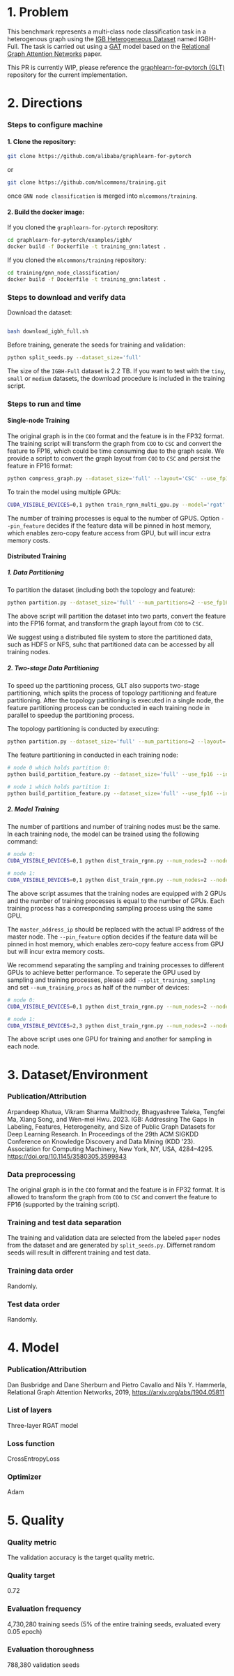 # 1. Problem 
This benchmark represents a multi-class node classification task in a heterogenous graph using  the [IGB Heterogeneous Dataset](https://github.com/IllinoisGraphBenchmark/IGB-Datasets) named IGBH-Full. The task is carried out using a [GAT](https://arxiv.org/abs/1710.10903) model based on the [Relational Graph Attention Networks](https://arxiv.org/abs/1904.05811) paper.

This PR is currently WIP, please reference the [graphlearn-for-pytorch (GLT)](https://github.com/alibaba/graphlearn-for-pytorch/tree/main/examples/igbh) repository for the current implementation.

# 2. Directions
### Steps to configure machine

#### 1. Clone the repository:
```bash
git clone https://github.com/alibaba/graphlearn-for-pytorch
```

or
```bash
git clone https://github.com/mlcommons/training.git
```
once `GNN node classification` is merged into `mlcommons/training`.

#### 2. Build the docker image:

If you cloned the `graphlearn-for-pytorch` repository:
```bash
cd graphlearn-for-pytorch/examples/igbh/
docker build -f Dockerfile -t training_gnn:latest .
```

If you cloned the `mlcommons/training` repository:
```bash
cd training/gnn_node_classification/
docker build -f Dockerfile -t training_gnn:latest .
```


### Steps to download and verify data
Download the dataset:
```bash

bash download_igbh_full.sh
```

Before training, generate the seeds for training and validation:
```bash
python split_seeds.py --dataset_size='full'
```

The size of the `IGBH-Full` dataset is 2.2 TB. If you want to test with 
the `tiny`, `small` or `medium` datasets, the download procedure is included 
in the training script.

### Steps to run and time

#### Single-node Training

The original graph is in the `COO` format and the feature is in the FP32 format. The training script will transform the graph from `COO` to `CSC` and convert the feature to FP16, which could be time consuming due to the graph scale. We provide a script to convert the graph layout from `COO` to `CSC` and persist the feature in FP16 format:

```bash
python compress_graph.py --dataset_size='full' --layout='CSC' --use_fp16
```

To train the model using multiple GPUs:
```bash
CUDA_VISIBLE_DEVICES=0,1 python train_rgnn_multi_gpu.py --model='rgat' --dataset_size='full' --use_fp16
```
The number of training processes is equal to the number of GPUS. Option `--pin_feature` decides if the feature data will be pinned in host memory, which enables zero-copy feature access from GPU, but will incur extra memory costs.


#### Distributed Training

##### 1. Data Partitioning
To partition the dataset (including both the topology and feature):
```bash
python partition.py --dataset_size='full' --num_partitions=2 --use_fp16 --layout='CSC'
```
The above script will partition the dataset into two parts, convert the feature into
the FP16 format, and transform the graph layout from `COO` to `CSC`.

We suggest using a distributed file system to store the partitioned data, such as HDFS or NFS, suhc that partitioned data can be accessed by all training nodes.

##### 2. Two-stage Data Partitioning
To speed up the partitioning process, GLT also supports two-stage partitioning, which splits the process of topology partitioning and feature partitioning. After the topology partitioning is executed in a single node, the feature partitioning process can be conducted in each training node in parallel to speedup the partitioning process.

The topology partitioning is conducted by executing:
```bash
python partition.py --dataset_size='full' --num_partitions=2 --layout='CSC' --with_feature=0 
```

The feature partitioning in conducted in each training node:
```bash
# node 0 which holds partition 0:
python build_partition_feature.py --dataset_size='full' --use_fp16 --in_memory=0 --partition_idx=0

# node 1 which holds partition 1:
python build_partition_feature.py --dataset_size='full' --use_fp16 --in_memory=0 --partition_idx=1
```

##### 2. Model Training
The number of partitions and number of training nodes must be the same. In each training node, the model can be trained using the following command:

```bash
# node 0:
CUDA_VISIBLE_DEVICES=0,1 python dist_train_rgnn.py --num_nodes=2 --node_rank=0 --num_training_procs=2 --master_addr=master_address_ip --model='rgat' --dataset_size='full'

# node 1:
CUDA_VISIBLE_DEVICES=0,1 python dist_train_rgnn.py --num_nodes=2 --node_rank=1 --num_training_procs=2 --master_addr=master_address_ip --model='rgat' --dataset_size='full'
```
The above script assumes that the training nodes are equipped with 2 GPUs and the number of training processes is equal to the number of GPUs. Each training process has a corresponding
sampling process using the same GPU. 

The `master_address_ip` should be replaced with the actual IP address of the master node. The `--pin_feature` option decides if the feature data will be pinned in host memory, which enables zero-copy feature access from GPU but will incur extra memory costs.


 We recommend separating the sampling and training processes to different GPUs to achieve better performance. To seperate the GPU used by sampling and training processes, please add `--split_training_sampling` and set `--num_training_procs` as half of the number of devices:

```bash
# node 0:
CUDA_VISIBLE_DEVICES=0,1 python dist_train_rgnn.py --num_nodes=2 --node_rank=0 --num_training_procs=1 --master_addr=localhost --model='rgat' --dataset_size='full' --split_training_sampling

# node 1:
CUDA_VISIBLE_DEVICES=2,3 python dist_train_rgnn.py --num_nodes=2 --node_rank=1 --num_training_procs=1 --master_addr=localhost --model='rgat' --dataset_size='full' --split_training_sampling
```
The above script uses one GPU for training and another for sampling in each node.



# 3. Dataset/Environment
### Publication/Attribution
Arpandeep Khatua, Vikram Sharma Mailthody, Bhagyashree Taleka, Tengfei Ma, Xiang Song, and Wen-mei Hwu. 2023. IGB: Addressing The Gaps In Labeling, Features, Heterogeneity, and Size of Public Graph Datasets for Deep Learning Research. In Proceedings of the 29th ACM SIGKDD Conference on Knowledge Discovery and Data Mining (KDD '23). Association for Computing Machinery, New York, NY, USA, 4284–4295. https://doi.org/10.1145/3580305.3599843

### Data preprocessing
The original graph is in the `COO` format and the feature is in FP32 format. It is allowed to transform the graph from `COO` to `CSC` and convert the feature to FP16 (supported by the training script).

### Training and test data separation
The training and validation data are selected from the labeled ``paper`` nodes from the dataset and are generated by `split_seeds.py`. Differnet random seeds will result in different training and test data.

### Training data order
Randomly.

### Test data order
Randomly.

# 4. Model
### Publication/Attribution
Dan Busbridge and Dane Sherburn and Pietro Cavallo and Nils Y. Hammerla, Relational Graph Attention Networks, 2019, https://arxiv.org/abs/1904.05811

### List of layers 
Three-layer RGAT model

### Loss function
CrossEntropyLoss

### Optimizer
Adam

# 5. Quality
### Quality metric
The validation accuracy is the target quality metric.
### Quality target
0.72
### Evaluation frequency
4,730,280 training seeds (5% of the entire training seeds, evaluated every 0.05 epoch)
### Evaluation thoroughness
788,380 validation seeds
